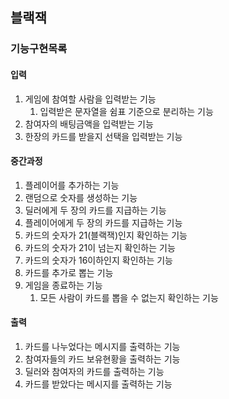 ## 블랙잭
### 기능구현목록
#### 입력
1. 게임에 참여할 사람을 입력받는 기능
    1. 입력받은 문자열을 쉼표 기준으로 분리하는 기능
1. 참여자의 배팅금액을 입력받는 기능
1. 한장의 카드를 받을지 선택을 입력받는 기능

#### 중간과정
1. 플레이어를 추가하는 기능
1. 랜덤으로 숫자를 생성하는 기능
1. 딜러에게 두 장의 카드를 지급하는 기능
1. 플레이어에게 두 장의 카드를 지급하는 기능
1. 카드의 숫자가 21(블랙잭)인지 확인하는 기능
1. 카드의 숫자가 21이 넘는지 확인하는 기능
1. 카드의 숫자가 16이하인지 확인하는 기능
1. 카드를 추가로 뽑는 기능
1. 게임을 종료하는 기능
    1. 모든 사람이 카드를 뽑을 수 없는지 확인하는 기능

#### 출력
1. 카드를 나누었다는 메시지를 출력하는 기능
1. 참여자들의 카드 보유현황을 출력하는 기능
1. 딜러와 참여자의 카드를 출력하는 기능
1. 카드를 받았다는 메시지를 출력하는 기능
